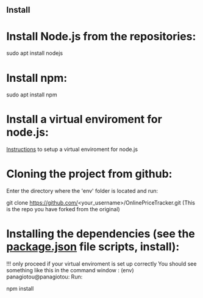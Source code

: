 ## Install

# Install Node.js from the repositories:

sudo apt install nodejs

# Install npm:

sudo apt install npm

# Install a virtual enviroment for node.js:

[Instructions](install_venv.md) to setup a virtual enviroment for node.js

# Cloning the project from github:
Enter the directory where the 'env' folder is located and run:

git clone https://github.com/<your_username>/OnlinePriceTracker.git (This is the repo you have forked from the original)

# Installing the dependencies (see the [package.json](../package.json) file scripts, install):

!!! only proceed if your virtual enviroment is set up correctly
You should see something like this in the command window : (env) panagiotou@panagiotou:
Run:

npm install
